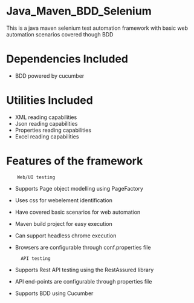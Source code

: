 # Java_Maven_BDD_Selenium
This is a java maven selenium test automation framework with basic web automation scenarios covered though BDD

# Dependencies Included
- BDD powered by cucumber

# Utilities Included
- XML reading capabilities
- Json reading capabilities
- Properties reading capabilities
- Excel reading capabilities

# Features of the framework

        Web/UI testing
- Supports Page object modelling using PageFactory
- Uses css for webelement identification
- Have covered basic scenarios for web automation
- Maven build project for easy execution
- Can support headless chrome execution
- Browsers are configurable through conf.properties file


        API testing
- Supports Rest API testing using the RestAssured library
- API end-points are configurable through properties file
- Supports BDD using Cucumber
